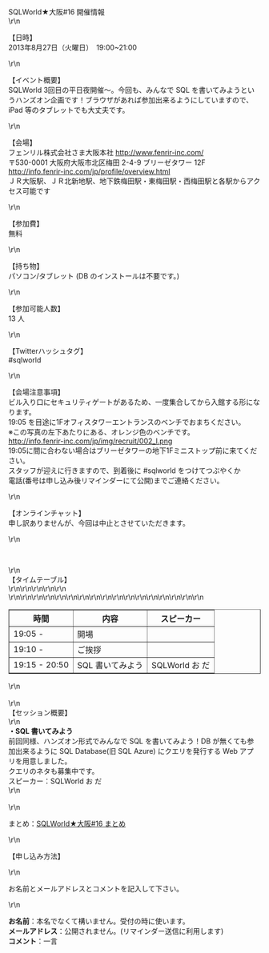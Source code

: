 <div>SQLWorld★大阪#16 開催情報</div>\r\n<p>【日時】<br />2013年8月27日（火曜日）　19:00~21:00</p>\r\n<p>【イベント概要】<br />SQLWorld
    3回目の平日夜開催～。今回も、みんなで SQL を書いてみようというハンズオン企画です！ブラウザがあれば参加出来るようにしていますので、iPad 等のタブレットでも大丈夫です。</p>\r\n<p>
    【会場】<br />フェンリル株式会社さま大阪本社 <a href=\"http://www.fenrir-inc.com/\">http://www.fenrir-inc.com/</a><br />〒530-0001
    大阪府大阪市北区梅田 2-4-9 ブリーゼタワー 12F<br /><a
        href=\"http://info.fenrir-inc.com/jp/profile/overview.html\">http://info.fenrir-inc.com/jp/profile/overview.html</a><br />ＪＲ大阪駅、ＪＲ北新地駅、地下鉄梅田駅・東梅田駅・西梅田駅と各駅からアクセス可能です
</p>\r\n<p>【参加費】<br />無料</p>\r\n<p>【持ち物】<br />パソコン/タブレット (DB のインストールは不要です。)</p>\r\n<p>【参加可能人数】<br /><span>13 人</span>
</p>\r\n<p>【Twitterハッシュタグ】<br />#sqlworld</p>\r\n<p>【会場注意事項】<br />ビル入り口にセキュリティゲートがあるため、一度集合してから入館する形になります。<br />19:05
    を目途に1Fオフィスタワーエントランスのベンチでおまちください。<br />※この写真の左下あたりにある、オレンジ色のベンチです。<br /><a
        href=\"http://info.fenrir-inc.com/jp/img/recruit/002_l.png\">http://info.fenrir-inc.com/jp/img/recruit/002_l.png</a><br />19:05に間に合わない場合はブリーゼタワーの地下1Fミニストップ前に来てください。<br />スタッフが迎えに行きますので、到着後に
    #sqlworld をつけてつぶやくか<br />電話(番号は申し込み後リマインダーにて公開)までご連絡ください。</p>\r\n<p>【オンラインチャット】<br />申し訳ありませんが、今回は中止とさせていただきます。</p>
\r\n<p>&nbsp;</p>\r\n<div>【タイムテーブル】</div>\r\n<table style=\"width: 100%;\" border=\"1\">\r\n<tbody>\r\n<tr>\r\n<th
                style=\"width: 100px;\">時間</th>
            <th>内容</th>
            <th style=\"width: 120px;\">スピーカー</th>\r\n
        </tr>\r\n<tr>\r\n<td>19:05 -</td>\r\n<td>開場</td>\r\n<td>&nbsp;</td>\r\n</tr>\r\n<tr>\r\n<td>19:10 -</td>\r\n<td>
                ご挨拶</td>\r\n<td>&nbsp;</td>\r\n</tr>\r\n<tr>\r\n<td>19:15 - 20:50</td>\r\n<td>SQL 書いてみよう</td>\r\n<td>
                SQLWorld お だ</td>\r\n</tr>\r\n</tbody>\r\n</table>\r\n<div>&nbsp;</div>\r\n<div>【セッション概要】</div>\r\n<div>
    <strong>・SQL 書いてみよう</strong><br />前回同様、ハンズオン形式でみんなで SQL を書いてみよう！DB が無くても参加出来るように SQL Database(旧 SQL Azure) にクエリを発行する
    Web アプリを用意しました。<br />クエリのネタも募集中です。<br /> スピーカー：SQLWorld お だ</div>\r\n<div>&nbsp;</div>\r\n<p>まとめ：<a
        href=\"http://togetter.com/li/556016\">SQLWorld★大阪#16 まとめ</a></p>\r\n<p><span style=\"text-decoration:
        line-through;\">【申し込み方法】</span></p>\r\n<p><span style=\"text-decoration:
        line-through;\">お名前とメールアドレスとコメントを記入して下さい。</span></p>\r\n<p><span style=\"text-decoration:
        line-through;\"><strong>お名前</strong>：本名でなくて構いません。受付の時に使います。</span><br /><span style=\"text-decoration:
        line-through;\"><strong>メールアドレス</strong>：公開されません。(リマインダー送信に利用します)</span><br /><span style=\"text-decoration:
        line-through;\"><strong>コメント</strong>：一言</span></p>